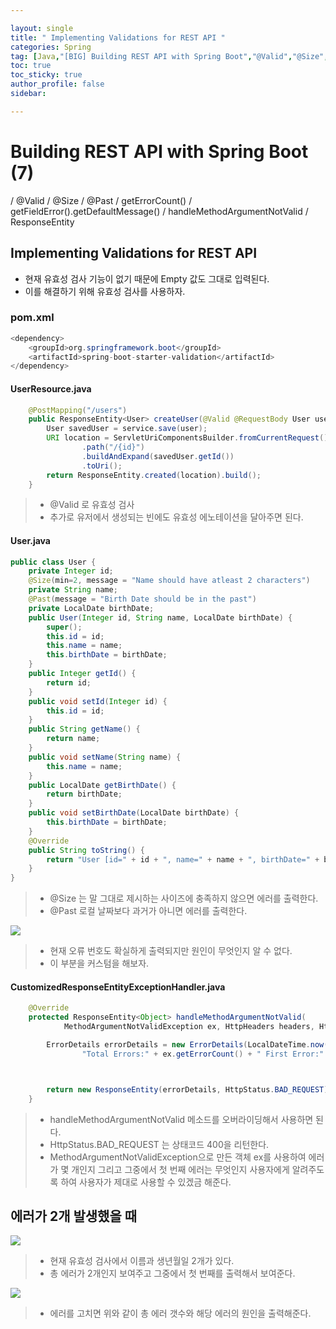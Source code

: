 ```yaml
---

layout: single
title: " Implementing Validations for REST API "
categories: Spring
tag: [Java,"[BIG] Building REST API with Spring Boot","@Valid","@Size","@Past","getErrorCount()","getFieldError().getDefaultMessage()","handleMethodArgumentNotValid","ResponseEntity"]
toc: true
toc_sticky: true
author_profile: false
sidebar:

---
```

# Building REST API with Spring Boot (7)

/ @Valid / @Size / @Past / getErrorCount() / getFieldError().getDefaultMessage() / handleMethodArgumentNotValid / ResponseEntity

## Implementing Validations for REST API
- 현재 유효성 검사 기능이 없기 때문에 Empty 값도 그대로 입력된다.
- 이를 해결하기 위해 유효성 검사를 사용하자.

### pom.xml
```java
<dependency>
	<groupId>org.springframework.boot</groupId>
	<artifactId>spring-boot-starter-validation</artifactId>
</dependency>
```

#### UserResource.java
```java
    @PostMapping("/users")
    public ResponseEntity<User> createUser(@Valid @RequestBody User user) {
        User savedUser = service.save(user);
        URI location = ServletUriComponentsBuilder.fromCurrentRequest()
                .path("/{id}")
                .buildAndExpand(savedUser.getId())
                .toUri();
        return ResponseEntity.created(location).build();
    }
```
>- @Valid 로 유효성 검사
>- 추가로 유저에서 생성되는 빈에도 유효성 에노테이션을 달아주면 된다.

#### User.java
```java
public class User {
	private Integer id;
	@Size(min=2, message = "Name should have atleast 2 characters")
	private String name;
	@Past(message = "Birth Date should be in the past")
	private LocalDate birthDate;
	public User(Integer id, String name, LocalDate birthDate) {
		super();
		this.id = id;
		this.name = name;
		this.birthDate = birthDate;
	}
	public Integer getId() {
		return id;
	}
	public void setId(Integer id) {
		this.id = id;
	}
	public String getName() {
		return name;
	}
	public void setName(String name) {
		this.name = name;
	}
	public LocalDate getBirthDate() {
		return birthDate;
	}
	public void setBirthDate(LocalDate birthDate) {
		this.birthDate = birthDate;
	}
	@Override
	public String toString() {
		return "User [id=" + id + ", name=" + name + ", birthDate=" + birthDate + "]";
	}
}

```
>- @Size 는 말 그대로 제시하는 사이즈에 충족하지 않으면 에러를 출력한다.
>- @Past 로컬 날짜보다 과거가 아니면 에러를 출력한다.


![](https://i.imgur.com/FdInysl.png)
> - 현재 오류 번호도 확실하게 출력되지만 원인이 무엇인지 알 수 없다.
> - 이 부분을 커스텀을 해보자.

#### CustomizedResponseEntityExceptionHandler.java
```java
    @Override
    protected ResponseEntity<Object> handleMethodArgumentNotValid(
            MethodArgumentNotValidException ex, HttpHeaders headers, HttpStatusCode status, WebRequest request) {

        ErrorDetails errorDetails = new ErrorDetails(LocalDateTime.now(),
                "Total Errors:" + ex.getErrorCount() + " First Error:" + ex.getFieldError().getDefaultMessage(), request.getDescription(false));



        return new ResponseEntity(errorDetails, HttpStatus.BAD_REQUEST);
    }
```
>- handleMethodArgumentNotValid 메소드를 오버라이딩해서 사용하면 된다.
>- HttpStatus.BAD_REQUEST 는 상태코드 400을 리턴한다.
>- MethodArgumentNotValidException으로 만든 객체 ex를 사용하여 에러가 몇 개인지 그리고 그중에서 첫 번째 에러는 무엇인지 사용자에게 알려주도록 하여 사용자가 제대로 사용할 수 있겠금 해준다.

## 에러가 2개 발생했을 때

![](https://i.imgur.com/QHjip9D.png)
>- 현재 유효성 검사에서 이름과 생년월일 2개가 있다.
>- 총 에러가 2개인지 보여주고 그중에서 첫 번째를 출력해서 보여준다.

![](https://i.imgur.com/LOinSIY.png)
>- 에러를 고치면 위와 같이 총 에러 갯수와 해당 에러의 원인을 출력해준다.